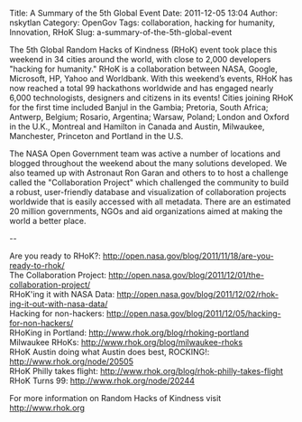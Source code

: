 Title: A Summary of the 5th Global Event
Date: 2011-12-05 13:04
Author: nskytlan
Category: OpenGov
Tags: collaboration, hacking for humanity, Innovation, RHoK
Slug: a-summary-of-the-5th-global-event

The 5th Global Random Hacks of Kindness (RHoK) event took place this
weekend in 34 cities around the world, with close to 2,000 developers
"hacking for humanity." RHoK is a collaboration between NASA, Google,
Microsoft, HP, Yahoo and Worldbank. With this weekend’s events, RHoK has
now reached a total 99 hackathons worldwide and has engaged nearly 6,000
technologists, designers and citizens in its events! Cities joining RHoK
for the first time included Banjul in the Gambia; Pretoria, South
Africa; Antwerp, Belgium; Rosario, Argentina; Warsaw, Poland; London and
Oxford in the U.K., Montreal and Hamilton in Canada and Austin,
Milwaukee, Manchester, Princeton and Portland in the U.S.

The NASA Open Government team was active a number of locations and
blogged throughout the weekend about the many solutions developed. We
also teamed up with Astronaut Ron Garan and others to to host a
challenge called the "Collaboration Project" which challenged the
community to build a robust, user-friendly database and visualization of
collaboration projects worldwide that is easily accessed with all
metadata. There are an estimated 20 million governments, NGOs and aid
organizations aimed at making the world a better place.

--

Are you ready to RHoK?:
<http://open.nasa.gov/blog/2011/11/18/are-you-ready-to-rhok/>  
The Collaboration Project:
<http://open.nasa.gov/blog/2011/12/01/the-collaboration-project/>  
RHoK'ing it with NASA Data:
[http://open.nasa.gov/blog/2011/12/02/rhok-ing-it-out-with-nasa-data/  
][] Hacking for non-hackers:
<http://open.nasa.gov/blog/2011/12/05/hacking-for-non-hackers/>  
RHoKing in Portland: <http://www.rhok.org/blog/rhoking-portland>  
Milwaukee RHoKs: <http://www.rhok.org/blog/milwaukee-rhoks>  
RHoK Austin doing what Austin does best, ROCKING!:
<http://www.rhok.org/node/20505>  
RHoK Philly takes flight:
<http://www.rhok.org/blog/rhok-philly-takes-flight>  
RHoK Turns 99: <http://www.rhok.org/node/20244>

For more information on Random Hacks of Kindness visit
<http://www.rhok.org>

  [http://open.nasa.gov/blog/2011/12/02/rhok-ing-it-out-with-nasa-data/  
 ]: http://open.nasa.gov/blog/2011/12/02/rhok-ing-it-out-with-nasa-data/%20
